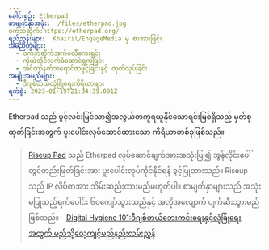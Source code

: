```yaml
---
ခေါင်းစဥ်: Etherpad
စာမျက်နှာအဖုံး:  /files/etherpad.jpg
ဝက်ဘ်ဆိုက်:https://etherpad.org/
ရည်ညွှန်းများ:  Khairil/EngageMedia မှ စာအားဖြင့်။
အမည်တွဲများ:
  - ဝက်ဘ်ဆိုက်အက်ပလီကေးရှင်း
  - ကိုယ်တိုင်လက်ခံဆောင်ရွက်ခြင်း
  - အင်တာနက်ဘရောင်ဇာဖွင့်ခြင်းနှင့် ထုတ်လုပ်ခြင်း
အမျိုးအမည်များ:
  - ဒီဂျစ်တယ်လုံခြုံရေးကိရိယာများ
ရက်စွဲ: 2023-01-19T21:34:39.091Z
---
```

Etherpad သည် ပွင့်လင်းမြင်သာ၍အလွယ်တကူရယူနိုင်သောရင်းမြစ်ရှိသည့် မှတ်စုထုတ်ခြင်းအတွက် ပူးပေါင်းလုပ်ဆောင်ထားသော ကိရိယာတစ်ခုဖြစ်သည်။

> [Riseup Pad](https://pad.riseup.net/) သည် Etherpad လုပ်ဆောင်ချက်အားအသုံးပြု၍ အွန်လိုင်းပေါ်တွင်တည်းဖြတ်ခြင်းအား ပူးပေါင်းလုပ်ကိုင်နိုင်ရန် ခွင့်ပြုထားသည်။ Riseup သည် IP လိပ်စာအား သိမ်းဆည်းထားမည်မဟုတ်ပါ။ စာမျက်နှာများသည် အသုံးမပြုသည့်ရက်ပေါင်း ၆၀ကျော်သွားသည်နှင့် အလိုအလျောက် ပျက်ဆီးသွားမည်ဖြစ်သည်။
> – [Digital Hygiene 101:ဒီဂျစ်တယ်ဘေးကင်းရေးနှင့်လုံခြုံရေးအတွက် မည်သို့လေ့ကျင့်မည်နည်းလမ်းညွှန်
](https://engagemedia.org/2022/digital-hygiene-safety-security/)